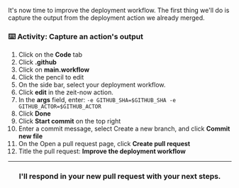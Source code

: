 It's now time to improve the deployment workflow. The first thing we'll do is capture the output from the deployment action we already merged.

### :keyboard: Activity: Capture an action's output

1. Click on the **Code** tab
1. Click **.github**
1. Click on **main.workflow**
1. Click the pencil to edit
1. On the side bar, select your deployment workflow.
1. Click **edit** in the zeit-now action.
1. In the **args** field, enter: `-e GITHUB_SHA=$GITHUB_SHA -e GITHUB_ACTOR=$GITHUB_ACTOR`
1. Click **Done**
1. Click **Start commit** on the top right
1. Enter a commit message, select Create a new branch, and click **Commit new file**
1. On the Open a pull request page, click **Create pull request**
1. Title the pull request: **Improve the deployment workflow**

<hr>
<h3 align="center">I'll respond in your new pull request with your next steps.</h3>

